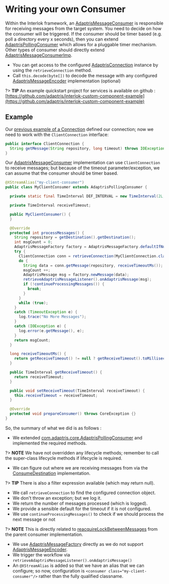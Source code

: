 # Writing your own Consumer

Within the Interlok framework, an [AdaptrisMessageConsumer][] is responsible for receiving messages from the target system. You need to decide on how the consumer will be triggered. If the consumer should be timer based (e.g. poll a directory every x seconds), then you can extend [AdaptrisPollingConsumer][] which allows for a pluggable timer mechanism. Other types of consumer should directly extend [AdaptrisMessageConsumerImp][].

- You can get access to the configured [AdaptrisConnection][] instance by using the `retrieveConnection` method.
- Call `this.decode(byte[])` to decode the message with any configured [AdaptrisMessageEncoder][] implementation (optional)

?> **TIP** An example quickstart project for services is available on github : [https://github.com/adaptris/interlok-custom-component-example](https://github.com/adaptris/interlok-custom-component-example)

## Example ##

Our [previous example of a Connection](/pages/developer/developer-connections) defined our connection; now we need to work with the `ClientConnection` interface:

```java
public interface ClientConnection {
  String getMessage(String repository, long timeout) throws IOException, TimeoutException;
}
```


Our [AdaptrisMessageConsumer][] implementation can use `ClientConnection` to receive messages; but because of the timeout parameter/exception, we can assume that the consumer should be timer based.


```java
@XStreamAlias("my-client-consumer")
public class MyClientConsumer extends AdaptrisPollingConsumer {

  private static final TimeInterval DEF_INTERVAL = new TimeInterval(2L, TimeUnit.SECONDS.name());

  private TimeInterval receiveTimeout;

  public MyClientConsumer() {
  }

  @Override
  protected int processMessages() {
    String repository = getDestination().getDestination();
    int msgCount = 0;
    AdaptrisMessageFactory factory = AdaptrisMessageFactory.defaultIfNull(getMessageFactory());
    try {
      ClientConnection conn = retrieveConnection(MyClientConnection.class).createConnection();
      do {
        String data = conn.getMessage(repository, receiveTimeoutMs());
        msgCount ++;
        AdaptrisMessage msg = factory.newMessage(data);
        retrieveAdaptrisMessageListener().onAdaptrisMessage(msg);
        if (!continueProcessingMessages()) {
          break;
        }
      }
      while (true);
    }
    catch (TimeoutException e) {
      log.trace("No More Messages");
    }
    catch (IOException e) {
      log.error(e.getMessage(), e);
    }
    return msgCount;
  }

  long receiveTimeoutMs() {
    return getReceiveTimeout() != null ? getReceiveTimeout().toMilliseconds() : DEF_INTERVAL.toMilliseconds();
  }

  public TimeInterval getReceiveTimeout() {
    return receiveTimeout;
  }

  public void setReceiveTimeout(TimeInterval receiveTimeout) {
    this.receiveTimeout = receiveTimeout;
  }

  @Override
  protected void prepareConsumer() throws CoreException {}
}
```

So, the summary of what we did is as follows :

- We extended [com.adaptris.core.AdaptrisPollingConsumer][AdaptrisPollingConsumer] and implemented the required methods.

?> **NOTE** We have not overridden any lifecycle methods; remember to call the super-class lifecycle methods if lifecycle is required.

- We can figure out where we are receiving messages from via the [ConsumeDestination][] implementation.

?> **TIP** There is also a filter expression available (which may return null).

- We call `retrieveConnection` to find the configured connection object.
- We don't throw an exception; but we log it.
- We return the number of messages processed (which is logged).
- We provide a sensible default for the timeout if it is not configured.
- We use `continueProcessingMessages()` to check if we should process the next message or not

?> **NOTE** This is directly related to [reacquireLockBetweenMessages][] from the parent consumer implementation.

- We use [AdaptrisMessageFactory][] directly as we do not support [AdaptrisMessageEncoder][].
- We trigger the workflow via `retrieveAdaptrisMessageListener().onAdaptrisMessage()`
- An `@XStreamAlias` is added so that we have an alias that we can configure; so now, configuration is `<consumer class="my-client-consumer"/>` rather than the fully qualified classname.



[AdaptrisMessageConsumer]: https://nexus.adaptris.net/nexus/content/sites/javadocs/com/adaptris/interlok-core/3.11-SNAPSHOT/com/adaptris/core/AdaptrisMessageConsumer.html
[AdaptrisMessageConsumerImp]: https://nexus.adaptris.net/nexus/content/sites/javadocs/com/adaptris/interlok-core/3.11-SNAPSHOT/com/adaptris/core/AdaptrisMessageConsumerImp.html
[AdaptrisPollingConsumer]: https://nexus.adaptris.net/nexus/content/sites/javadocs/com/adaptris/interlok-core/3.11-SNAPSHOT/com/adaptris/core/AdaptrisPollingConsumer.html
[AdaptrisConnection]: https://nexus.adaptris.net/nexus/content/sites/javadocs/com/adaptris/interlok-core/3.11-SNAPSHOT/com/adaptris/core/AdaptrisConnection.html
[AdaptrisConnectionImp]: https://nexus.adaptris.net/nexus/content/sites/javadocs/com/adaptris/interlok-core/3.11-SNAPSHOT/com/adaptris/core/AdaptrisConnectionImp.html
[AdaptrisMessageEncoder]: https://nexus.adaptris.net/nexus/content/sites/javadocs/com/adaptris/interlok-core/3.11-SNAPSHOT/com/adaptris/core/AdaptrisMessageEncoder.html
[ConsumeDestination]: https://nexus.adaptris.net/nexus/content/sites/javadocs/com/adaptris/interlok-core/3.11-SNAPSHOT/com/adaptris/core/ConsumeDestination.html
[AdaptrisMessageFactory]: https://nexus.adaptris.net/nexus/content/sites/javadocs/com/adaptris/interlok-core/3.11-SNAPSHOT/com/adaptris/core/AdaptrisMessageFactory.html
[reacquireLockBetweenMessages]: https://nexus.adaptris.net/nexus/content/sites/javadocs/com/adaptris/interlok-core/3.11-SNAPSHOT/com/adaptris/core/AdaptrisPollingConsumer.html#setReacquireLockBetweenMessages-java.lang.Boolean-
